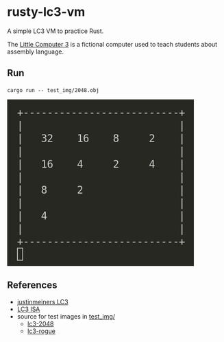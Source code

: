 # rusty-lc3-vm

A simple LC3 VM to practice Rust.

The [Little Computer 3](https://en.wikipedia.org/wiki/Little_Computer_3) 
is a fictional computer used to teach students about assembly language. 

## Run

`cargo run -- test_img/2048.obj`

![docs/2048](docs/2048.png)

## References

- [justinmeiners LC3](https://justinmeiners.github.io/lc3-vm/)
- [LC3 ISA](https://justinmeiners.github.io/lc3-vm/supplies/lc3-isa.pdf)
- source for test images in [test_img/](test_img/)
  - [lc3-2048](https://github.com/rpendleton/lc3-2048)
  - [lc3-rogue](https://github.com/justinmeiners/lc3-rogue)
